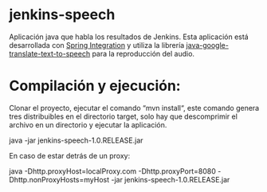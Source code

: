 jenkins-speech
==============
Aplicación java que habla los resultados de Jenkins. Esta aplicación está desarrollada con [Spring Integration](http://www.springsource.org/spring-integration) y utiliza la librería [java-google-translate-text-to-speech](http://code.google.com/p/java-google-translate-text-to-speech/) para la reproducción del audio.

Compilación y ejecución:
==============
Clonar el proyecto, ejecutar el comando “mvn install“, este comando genera tres distribuibles en el directorio target, solo hay que descomprimir el archivo en un directorio y ejecutar la aplicación.

java -jar jenkins-speech-1.0.RELEASE.jar

En caso de estar detrás de un proxy:

java -Dhttp.proxyHost=localProxy.com -Dhttp.proxyPort=8080 -Dhttp.nonProxyHosts=myHost  -jar jenkins-speech-1.0.RELEASE.jar
